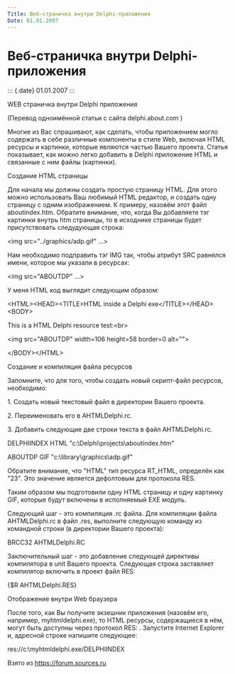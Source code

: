 ```yaml
---
Title: Веб-страничка внутри Delphi-приложения
Date: 01.01.2007
---
```



Веб-страничка внутри Delphi-приложения
======================================

::: {.date}
01.01.2007
:::

WEB страничка внутри Delphi приложения

(Перевод одноимённой статьи с сайта delphi.about.com )

Многие из Вас спрашивают, как сделать, чтобы приложением могло содержать
в себе различные компоненты в стиле Web, включая HTML ресурсы и
картинки, которые являются частью Вашего проекта. Статья показывает, как
можно легко добавить в Delphi приложение HTML и связанные с ним файлы
(картинки).

Создание HTML страницы

Для начала мы должны создать простую страницу HTML. Для этого можно
использовать Ваш любимый HTML редактор, и создать одну страницу с одним
изображением. К примеру, назовём этот файл aboutindex.htm. Обратите
внимание, что, когда Вы добавляете тэг картинки внутрь htm страницы, то
в исходнике страницы будет присутствовать следудующая строка:

\<img src="../graphics/adp.gif" ...\>

Нам необходимо подправить тэг IMG так, чтобы атрибут SRC равнялся имени,
которое мы указали в ресурсах:

\<img src="ABOUTDP" ...\>

У меня HTML код выглядит следующим образом:

\<HTML\>\<HEAD\>\<TITLE\>HTML inside a Delphi
exe\</TITLE\>\</HEAD\>\<BODY\>

This is a HTML Delphi resource test:\<br\>

\<img src="ABOUTDP" width=106 height=58 border=0 alt=""\>

\</BODY\>\</HTML\>

Создание и компиляция файла ресурсов

Запомните, что для того, чтобы создать новый скрипт-файл ресурсов,
необходимо:

1\. Создать новый текстовый файл в директории Вашего проекта.

2\. Переименовать его в AHTMLDelphi.rc.

3\. Добавить следующие две строки текста в файл AHTMLDelphi.rc.

DELPHIINDEX HTML "c:\\Delphi\\projects\\aboutindex.htm"

ABOUTDP GIF "c:\\library\\graphics\\adp.gif"

Обратите внимание, что "HTML" тип ресурса RT\_HTML, определён как
"23". Это значение является дефолтовым для протокола RES.

Таким образом мы подготовили одну HTML страницу и одну картинку GIF,
которые будут включены в исполняемый EXE модуль.

Следующий шаг - это компиляция .rc файла. Для компиляции файла
AHTMLDelphi.rc в файл .res, выполните следующую команду из командной
строки (в директории Вашего проекта):

BRCC32 AHTMLDelphi.RC

Заключительный шаг - это добавление следующей директивы компилятора в
unit Вашего проекта. Следующая строка заставляет компилятор включить в
проект файл RES:

{$R AHTMLDelphi.RES}

Отображение внутри Web браузера

После того, как Вы получите экзешник приложения (назовём его, например,
myhtmldelphi.exe), то HTML ресурсы, содержащиеся в нём, могут быть
доступны через протокол RES: . Запустите Internet Explorer и, адресной
строке напишите следующее:

res://c:\\myhtmldelphi.exe/DELPHIINDEX

Взято из <https://forum.sources.ru>
